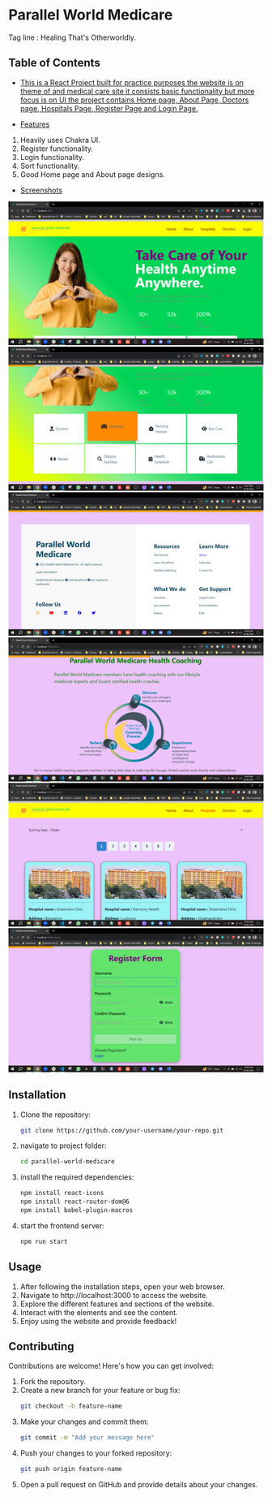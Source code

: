 # Parallel World Medicare

Tag line : Healing That's Otherworldly.

## Table of Contents

- [This is a React Project built for practice purposes the website is on theme of and medical care site it consists basic functionality but more focus is on UI the project contains Home page, About Page, Doctors page, Hospitals Page, Register Page and Login Page.](#description)

- [Features](#features)

1. Heavily uses Chakra UI.
2. Register functionality.
3. Login functionality.
4. Sort functionality.
5. Good Home page and About page designs.

- [Screenshots](#screenshots)

![Screenshot 1](./screenshots/S-1.png)
![Screenshot 2](./screenshots/S-2.png)
![Screenshot 3](./screenshots/S-3.png)
![Screenshot 4](./screenshots/S-4.png)
![Screenshot 5](./screenshots/S-5.png)
![Screenshot 6](./screenshots/S-6.png)

## Installation

1. Clone the repository:

   ```sh
   git clone https://github.com/your-username/your-repo.git
   ```

2. navigate to project folder:

   ```sh
   cd parallel-world-medicare
   ```

3. install the required dependencies:

   ```sh
   npm install react-icons
   npm install react-router-dom@6
   npm install babel-plugin-macros
   ```

4. start the frontend server:

   ```sh
   npm run start
   ```

## Usage

1. After following the installation steps, open your web browser.
2. Navigate to http://localhost:3000 to access the website.
3. Explore the different features and sections of the website.
4. Interact with the elements and see the content.
5. Enjoy using the website and provide feedback!

## Contributing

Contributions are welcome! Here's how you can get involved:

1. Fork the repository.
2. Create a new branch for your feature or bug fix:
   ```sh
   git checkout -b feature-name
   ```
3. Make your changes and commit them:
   ```sh
   git commit -m "Add your message here"
   ```
4. Push your changes to your forked repository:
   ```sh
   git push origin feature-name
   ```
5. Open a pull request on GitHub and provide details about your changes.
